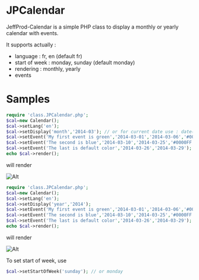 JPCalendar
==========

JeffProd-Calendar is a simple PHP class to display a monthly or yearly calendar with events.

It supports actually :
- language : fr, en (default fr)
- start of week : monday, sunday (default monday)
- rendering : monthly, yearly
- events

Samples
=======
```php
require 'class.JPCalendar.php';
$cal=new Calendar();
$cal->setLang('en');
$cal->setDisplay('month','2014-03'); // or for current date use : date('Y').'-'.date('m')
$cal->setEvent('My first event is green','2014-03-01','2014-03-06','#00FF00');
$cal->setEvent('The second is blue','2014-03-10','2014-03-25','#0000FF');
$cal->setEvent('The last is default color','2014-03-26','2014-03-29');
echo $cal->render();
```
will render

![Alt](http://fr.jeffprod.com/blog/2014/images/2014-03-22-jpcalendar-mensuel.png)

```php
require 'class.JPCalendar.php';
$cal=new Calendar();
$cal->setLang('en');
$cal->setDisplay('year','2014');
$cal->setEvent('My first event is green','2014-03-01','2014-03-06','#00FF00');
$cal->setEvent('The second is blue','2014-03-10','2014-03-25','#0000FF');
$cal->setEvent('The last is default color','2014-03-26','2014-03-29');
echo $cal->render();
```
will render

![Alt](http://fr.jeffprod.com/blog/2014/images/2014-03-22-jpcalendar-annuel.png)

To set start of week, use 

```php
$cal->setStartOfWeek('sunday'); // or monday
```

